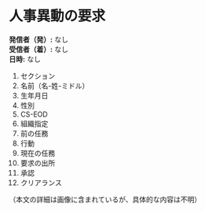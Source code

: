# 人事異動の要求

**発信者（発）:** なし  
**受信者（着）:** なし  
**日時:** なし  

1. セクション
2. 名前（名-姓-ミドル）
3. 生年月日
4. 性別
5. CS-EOD
6. 組織指定
7. 前の任務
8. 行動
9. 現在の任務
10. 要求の出所
11. 承認
12. クリアランス

（本文の詳細は画像に含まれているが、具体的な内容は不明）